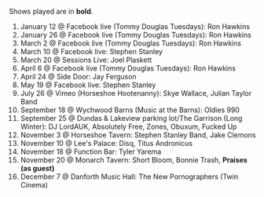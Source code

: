 Shows played are in **bold**.

1. January 12 @ Facebook live (Tommy Douglas Tuesdays): Ron Hawkins
1. January 26 @ Facebook live (Tommy Douglas Tuesdays): Ron Hawkins
1. March 2 @ Facebook live (Tommy Douglas Tuesdays): Ron Hawkins
1. March 10 @ Facebook live: Stephen Stanley
1. March 20 @ Sessions Live: Joel Plaskett
1. April 6 @ Facebook live (Tommy Douglas Tuesdays): Ron Hawkins
1. April 24 @ Side Door: Jay Ferguson
1. May 19 @ Facebook live: Stephen Stanley
1. July 26 @ Vimeo (Horseshoe Hootenanny): Skye Wallace, Julian Taylor Band
1. September 18 @ Wychwood Barns (Music at the Barns): Oldies 990
1. September 25 @ Dundas & Lakeview parking lot/The Garrison (Long Winter): DJ LordAUK, Absolutely Free, Zones, Obuxum, Fucked Up
1. November 3 @ Horseshoe Tavern: Stephen Stanley Band, Jake Clemons
1. November 10 @ Lee's Palace: Disq, Titus Andronicus
1. November 18 @ Function Bar: Tyler Yarema
1. November 20 @ Monarch Tavern: Short Bloom, Bonnie Trash, **Praises (as guest)**
1. December 7 @ Danforth Music Hall: The New Pornographers (Twin Cinema)

